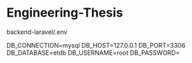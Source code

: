 # Engineering-Thesis

backend-laravel/.env

DB_CONNECTION=mysql
DB_HOST=127.0.0.1
DB_PORT=3306
DB_DATABASE=etdb
DB_USERNAME=root
DB_PASSWORD=